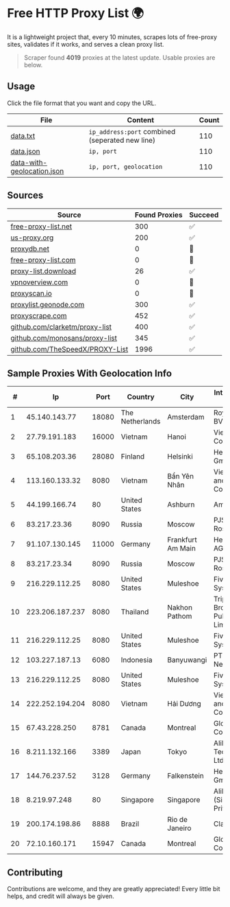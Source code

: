 
# Free HTTP Proxy List 🌍

It is a lightweight project that, every 10 minutes, scrapes lots of free-proxy sites, validates if it works, and serves a clean proxy list.


> Scraper found **4019** proxies at the latest update. Usable proxies are below.

## Usage

Click the file format that you want and copy the URL.


|File|Content|Count|
|----|-------|-----|
|[data.txt](https://raw.githubusercontent.com/themiralay/Proxy-List-World/master/data.txt)|`ip_address:port` combined (seperated new line)|110|
|[data.json](https://raw.githubusercontent.com/themiralay/Proxy-List-World/master/data.json)|`ip, port`|110|
|[data-with-geolocation.json](https://raw.githubusercontent.com/themiralay/Proxy-List-World/master/data-with-geolocation.json)|`ip, port, geolocation`|110|

## Sources

|Source|Found Proxies|Succeed|
|------|-------------|-------|
|[free-proxy-list.net](https://free-proxy-list.net)|300|✅|
|[us-proxy.org](https://www.us-proxy.org)|200|✅|
|[proxydb.net](http://proxydb.net)|0|🚫|
|[free-proxy-list.com](https://free-proxy-list.com/?page=&port=&type%5B%5D=http&type%5B%5D=https&up_time=0&search=Search)|0|🚫|
|[proxy-list.download](https://www.proxy-list.download/HTTP)|26|✅|
|[vpnoverview.com](https://vpnoverview.com/privacy/anonymous-browsing/free-proxy-servers)|0|🚫|
|[proxyscan.io](https://www.proxyscan.io)|0|🚫|
|[proxylist.geonode.com](https://proxylist.geonode.com/api/proxy-list?limit=300&page=1&sort_by=lastChecked&sort_type=desc&protocols=http,https)|300|✅|
|[proxyscrape.com](https://api.proxyscrape.com/v2/?request=displayproxies&protocol=http&timeout=10000&country=all&ssl=all&anonymity=all)|452|✅|
|[github.com/clarketm/proxy-list](https://raw.githubusercontent.com/clarketm/proxy-list/master/proxy-list-raw.txt)|400|✅|
|[github.com/monosans/proxy-list](https://raw.githubusercontent.com/monosans/proxy-list/main/proxies/http.txt)|345|✅|
|[github.com/TheSpeedX/PROXY-List](https://raw.githubusercontent.com/TheSpeedX/PROXY-List/master/http.txt)|1996|✅|


## Sample Proxies With Geolocation Info

|#|Ip|Port|Country|City|Internet Service Provider|
|-|--|----|-------|----|-------------------------|
|1|45.140.143.77|18080|The Netherlands|Amsterdam|RoyaleHosting BV|
|2|27.79.191.183|16000|Vietnam|Hanoi|Viettel Corporation|
|3|65.108.203.36|28080|Finland|Helsinki|Hetzner Online GmbH|
|4|113.160.133.32|8080|Vietnam|Bẩn Yên Nhân|VietNam Post and Telecom Corporation|
|5|44.199.166.74|80|United States|Ashburn|Amazon.com|
|6|83.217.23.36|8090|Russia|Moscow|PJSC Rostelecom|
|7|91.107.130.145|11000|Germany|Frankfurt Am Main|Hetzner Online AG|
|8|83.217.23.34|8090|Russia|Moscow|PJSC Rostelecom|
|9|216.229.112.25|8080|United States|Muleshoe|Five Area Systems, LLC|
|10|223.206.187.237|8080|Thailand|Nakhon Pathom|Triple T Broadband Public Company Limited|
|11|216.229.112.25|8080|United States|Muleshoe|Five Area Systems, LLC|
|12|103.227.187.13|6080|Indonesia|Banyuwangi|PT Master Star Network|
|13|216.229.112.25|8080|United States|Muleshoe|Five Area Systems, LLC|
|14|222.252.194.204|8080|Vietnam|Hải Dương|VietNam Post and Telecom Corporation|
|15|67.43.228.250|8781|Canada|Montreal|GloboTech Communications|
|16|8.211.132.166|3389|Japan|Tokyo|Alibaba (US) Technology Co., Ltd.|
|17|144.76.237.52|3128|Germany|Falkenstein|Hetzner Online GmbH|
|18|8.219.97.248|80|Singapore|Singapore|Alibaba Cloud (Singapore) Private Limited|
|19|200.174.198.86|8888|Brazil|Rio de Janeiro|Claro S.A|
|20|72.10.160.171|15947|Canada|Montreal|GloboTech Communications|



## Contributing

Contributions are welcome, and they are greatly appreciated! Every
little bit helps, and credit will always be given.

